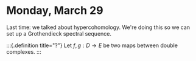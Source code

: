 # Monday, March 29

Last time: we talked about hypercohomology.
We're doing this so we can set up a Grothendieck spectral sequence.


:::{.definition title="?"}
Let $f, g:D\to E$ be two maps between double complexes.
:::

